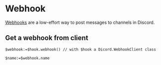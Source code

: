 <!-- Type here your summary -->
# Webhook

[Webhooks](https://discordapp.com/developers/docs/resources/webhook) are a low-effort way to post messages to channels in Discord.

## Get a webhook from client

```4d
$webhook:=$hook.webhook() // with $hook a Dicord.WebhookClient class

$name:=$webhook.name
```
